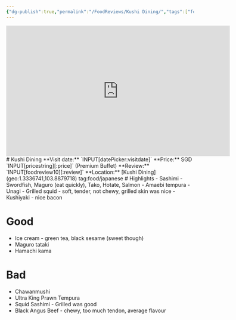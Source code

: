 ```yaml
---
{"dg-publish":true,"permalink":"/FoodReviews/Kushi Dining/","tags":["food","foodreview","review","singapore","japanese","buffet","sashimi"],"noteIcon":""}
---
```


<iframe src="https://www.google.com/maps/embed?pb=!1m18!1m12!1m3!1d18973.743168115478!2d103.87535895181051!3d1.333264418638321!2m3!1f0!2f0!3f0!3m2!1i1024!2i768!4f13.1!3m3!1m2!1s0x31da1785f0e42f01%3A0x51d327585f9ab9d1!2sKushi%20Japanese%20Dining!5e0!3m2!1sen!2ssg!4v1703488180255!5m2!1sen!2ssg" width="600" height="350" style="border:0;" allowfullscreen="" loading="lazy" referrerpolicy="no-referrer-when-downgrade"></iframe>
# Kushi Dining
**Visit date:** `INPUT[datePicker:visitdate]`
**Price:** SGD `INPUT[pricestring][:price]` (Premium Buffet) 
**Review:** `INPUT[foodreview10][:review]` 
**Location:** [Kushi Dining](geo:1.3336741,103.8879718) tag:food/japanese
# Highlights
- Sashimi - Swordfish, Maguro (eat quickly), Tako, Hotate, Salmon
- Amaebi tempura
- Unagi
- Grilled squid - soft, tender, not chewy, grilled skin was nice
- Kushiyaki - nice bacon

# Good
- Ice cream - green tea, black sesame (sweet though)
- Maguro tataki
- Hamachi kama

# Bad
- Chawanmushi
- Ultra King Prawn Tempura
- Squid Sashimi - Grilled was good
- Black Angus Beef - chewy, too much tendon, average flavour
